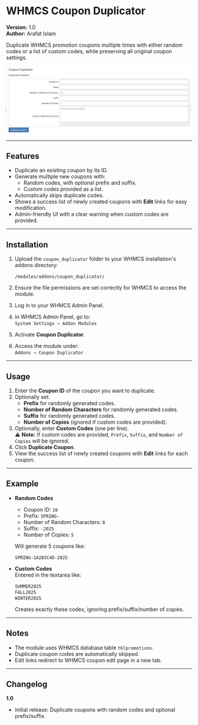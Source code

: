 # WHMCS Coupon Duplicator

**Version:** 1.0  
**Author:** Arafat Islam

Duplicate WHMCS promotion coupons multiple times with either random codes or a list of custom codes, while preserving all original coupon settings.

![Module Screenshot](screenshot.png)

---

## Features

- Duplicate an existing coupon by its ID.
- Generate multiple new coupons with:
    - Random codes, with optional prefix and suffix.
    - Custom codes provided as a list.
- Automatically skips duplicate codes.
- Shows a success list of newly created coupons with **Edit** links for easy modification.
- Admin-friendly UI with a clear warning when custom codes are provided.

---

## Installation

1. Upload the `coupon_duplicator` folder to your WHMCS installation's addons directory:

    ```
    /modules/addons/coupon_duplicator/
    ```
2. Ensure the file permissions are set correctly for WHMCS to access the module.
3. Log in to your WHMCS Admin Panel.
4. In WHMCS Admin Panel, go to:  
   `System Settings → Addon Modules`
5. Activate **Coupon Duplicator**.
6. Access the module under:  
   `Addons → Coupon Duplicator`

---

## Usage

1. Enter the **Coupon ID** of the coupon you want to duplicate.
2. Optionally set:
    - **Prefix** for randomly generated codes.
    - **Number of Random Characters** for randomly generated codes.
    - **Suffix** for randomly generated codes.
    - **Number of Copies** (ignored if custom codes are provided).
3. Optionally, enter **Custom Codes** (one per line).  
   ⚠️ **Note:** If custom codes are provided, `Prefix`, `Suffix`, and `Number of Copies` will be ignored.
4. Click **Duplicate Coupon**.
5. View the success list of newly created coupons with **Edit** links for each coupon.

---

## Example

- **Random Codes**
    - Coupon ID: `10`
    - Prefix: `SPRING-`
    - Number of Random Characters: `8`
    - Suffix: `-2025`
    - Number of Copies: `5`

  Will generate 5 coupons like:

      SPRING-1A2B3C4D-2025

- **Custom Codes**  
  Entered in the textarea like:

      SUMMER2025
      FALL2025
      WINTER2025

  Creates exactly these codes, ignoring prefix/suffix/number of copies.

---

## Notes

- The module uses WHMCS database table `tblpromotions`.
- Duplicate coupon codes are automatically skipped.
- Edit links redirect to WHMCS coupon edit page in a new tab.

---

## Changelog

**1.0**
- Initial release: Duplicate coupons with random codes and optional prefix/suffix.
